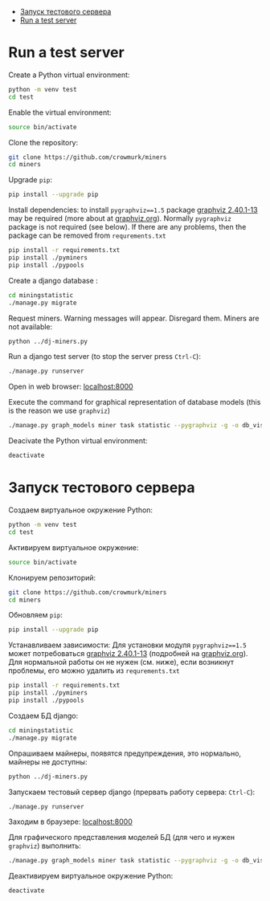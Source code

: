 - [Запуск тестового сервера](#запуск-тестового-сервера)
- [Run a test server](#run-a-test-server)

# Run a test server

Create a Python virtual environment:

```bash
python -m venv test
cd test
```

Enable the virtual environment:

```bash
source bin/activate
```

Clone the repository:

```bash
git clone https://github.com/crowmurk/miners
cd miners
```

Upgrade `pip`:

```bash
pip install --upgrade pip
```

Install dependencies:  to install `pygraphviz==1.5` package [graphviz 2.40.1-13](https://www.archlinux.org/packages/extra/x86_64/graphviz/) may be required (more about at [graphviz.org](http://www.graphviz.org/)). Normally `pygraphviz` package is not required (see below). If there are any problems, then the package can be removed from `requrements.txt`

```bash
pip install -r requirements.txt
pip install ./pyminers
pip install ./pypools
```

Create a django database :

```bash
cd miningstatistic
./manage.py migrate
```

Request miners. Warning messages will appear. Disregard them. Miners are not available:

```bash
python ../dj-miners.py
```

Run a django test server (to stop the server press `Ctrl-C`):

```bash
./manage.py runserver
```

Open in web browser: [localhost:8000](http://localhost:8000)

Execute the command for graphical representation of database models (this is the reason we use `graphviz`)

```bash
./manage.py graph_models miner task statistic --pygraphviz -g -o db_visualized.png
```

Deacivate the Python virtual environment:

```bash
deactivate
```

# Запуск тестового сервера

Создаем виртуальное окружение Python:

```bash
python -m venv test
cd test
```

Активируем виртуальное окружение:

```bash
source bin/activate
```

Клонируем репозиторий:

```bash
git clone https://github.com/crowmurk/miners
cd miners
```

Обновляем `pip`:

```bash
pip install --upgrade pip
```

Устанавливаем зависимости: Для установки модуля `pygraphviz==1.5` может потребоваться [graphviz 2.40.1-13](https://www.archlinux.org/packages/extra/x86_64/graphviz/) (подробней на [graphviz.org](http://www.graphviz.org/)). Для нормальной работы он не нужен (см. ниже), если возникнут проблемы, его можно удалить из `requrements.txt`

```bash
pip install -r requirements.txt
pip install ./pyminers
pip install ./pypools
```

Создаем БД django:

```bash
cd miningstatistic
./manage.py migrate
```

Опрашиваем майнеры, появятся предупреждения, это нормально, майнеры не доступны:

```bash
python ../dj-miners.py
```

Запускаем тестовый сервер django (прервать работу сервера: `Ctrl-C`):

```bash
./manage.py runserver
```

Заходим в браузере: [localhost:8000](http://localhost:8000)

Для графического представления моделей БД (для чего и нужен `graphviz`) выполнить:

```bash
./manage.py graph_models miner task statistic --pygraphviz -g -o db_visualized.png
```

Деактивируем виртуальное окружение Python:

```bash
deactivate
```
